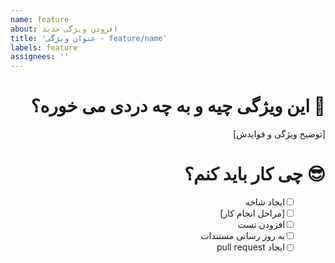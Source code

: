```yaml
---
name: feature
about: افزودن ویژگی جدید
title: 'عنوان ویژگی - feature/name'
labels: feature
assignees: ''
---
```


<div dir="rtl">

# &rlm;🤔 این ویژگی چیه و به چه دردی می خوره؟

[توضیح ویژگی و فوایدش]

# &rlm;😎 چی کار باید کنم؟

- [ ] &emsp;&ensp; ایجاد شاخه
- [ ] &emsp;&ensp; [مراحل انجام کار]
- [ ] &emsp;&ensp; افزودن تست
- [ ] &emsp;&ensp; به روز رسانی مستندات
- [ ] &emsp;&ensp; ایجاد pull request

</div>
